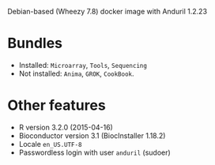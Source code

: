 Debian-based (Wheezy 7.8) docker image with Anduril 1.2.23

# Bundles

* Installed: `Microarray`, `Tools`, `Sequencing`
* Not installed: `Anima`, `GROK`, `CookBook`.

# Other features

* R version 3.2.0 (2015-04-16)
* Bioconductor version 3.1 (BiocInstaller 1.18.2)
* Locale `en_US.UTF-8`
* Passwordless login with user `anduril` (sudoer)

